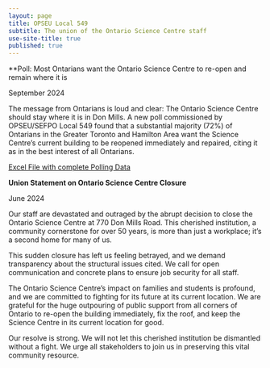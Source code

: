 ```yaml
---
layout: page
title: OPSEU Local 549
subtitle: The union of the Ontario Science Centre staff
use-site-title: true
published: true
---
```

**Poll: Most Ontarians want the Ontario Science Centre to re-open and remain where it is

September 2024

The message from Ontarians is loud and clear: The Ontario Science Centre should stay where it is in Don Mills. A new poll commissioned by OPSEU/SEFPO Local 549 found that a substantial majority (72%) of Ontarians in the Greater Toronto and Hamilton Area want the Science Centre’s current building to be reopened immediately and repaired, citing it as in the best interest of all Ontarians. 

[Excel File with complete Polling Data](https://docs.google.com/spreadsheets/d/1e-kelMphCIYCzr-n0T-T3ifUh9D7fKHL/edit?usp=sharing&ouid=109250039141308985540&rtpof=true&sd=true)


**Union Statement on Ontario Science Centre Closure**

June 2024

Our staff are devastated and outraged by the abrupt decision to close the Ontario Science Centre at 770 Don Mills Road. This cherished institution, a community cornerstone for over 50 years, is more than just a workplace; it’s a second home for many of us. 

This sudden closure has left us feeling betrayed, and we demand transparency about the structural issues cited. We call for open communication and concrete plans to ensure job security for all staff. 

The Ontario Science Centre’s impact on families and students is profound, and we are committed to fighting for its future at its current location. We are grateful for the huge outpouring of public support from all corners of Ontario to re-open the building immediately, fix the roof, and keep the Science Centre in its current location for good.

Our resolve is strong. We will not let this cherished institution be dismantled without a fight. We urge all stakeholders to join us in preserving this vital community resource.


<!--stackedit_data:
eyJoaXN0b3J5IjpbMTY4MDE4Nzg4Nl19
-->
